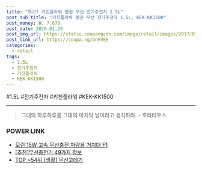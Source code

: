 ```yaml
--- 
title: "특가! 키친플라워 펭귄 무선 전기주전자 1.5L" 
post_sub_title: "키친플라워 펭귄 무선 전기주전자 1.5L, KEK-KK1500" 
post_money: ₩. 7,670 
post_date: 2020.01.29 
post_img_url: https://static.coupangcdn.com/image/retail/images/2017/07/25/14/6/e598b2ab-593d-4860-8c45-d4e4b1d785be.jpg 
post_link_url: https://coupa.ng/bnHVEE 
categories: 
  - retail 
tags: 
  - 1.5L 
  - 전기주전자 
  - 키친플라워 
  - KEK-KK1500 
--- 
```

  #1.5L #전기주전자 #키친플라워 #KEK-KK1500 
<hr> 

> 그대의 하루하루를 그대의 마지막 날이라고 생각하라. - 호라티우스 


### POWER LINK

* <a href="https://blog.naver.com/fasyy4321/221779389093" target="_blank">모런 15W 고속 무선충전 차량용 거치대 F1</a>
* <a href="https://blog.naver.com/fasyy4321/221786729899" target="_blank">[추천]무선충전기 49가지 정보</a>
* <a href="https://blog.naver.com/fasyy4321/221784009286" target="_blank"> TOP ~54위 [생활] 무선고데기</a>
